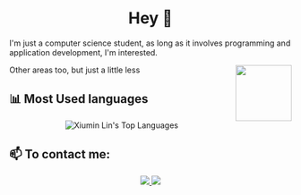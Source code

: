 <h1 align="center"> Hey 👋</h1>

I'm just a computer science student, as long as it involves programming and application development, I'm interested.


<img align="right" style="float:right" width="100" height="100" src="https://user-images.githubusercontent.com/60708580/180088644-755de233-1c23-4fd4-b013-bb649e40ca03.gif" />

Other areas too, but just a little less

## 📊 Most Used languages
<p align="center">
    <img alt="Xiumin Lin's Top Languages" src="https://github-readme-stats.zohan.tech/api/top-langs/?username=xiumin-Lin&langs_count=8&count_private=true&layout=compact&theme=tokyonight&hide_title=true" />
</p>


## 📫 To contact me:
<p align="center">
    <a href="mailto: Xiumin.xlin@gmail.com" target="_blank">
        <img src="https://img.shields.io/badge/Gmail-D14836?style=for-the-badge&logo=gmail&logoColor=white">
    </a>
    <a href="https://www.linkedin.com/in/xiumin-lin/" target="_blank">
        <img src="https://img.shields.io/badge/LinkedIn-0077B5?style=for-the-badge&logo=linkedin&logoColor=white">
    </a>
</p>
